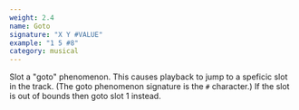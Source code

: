 ```yaml
---
weight: 2.4
name: Goto
signature: "X Y #VALUE"
example: "1 5 #8"
category: musical
---
```

Slot a "goto" phenomenon. This causes playback to jump to a speficic slot in the track. (The goto phenomenon signature is the `#` character.) If the slot is out of bounds then goto slot 1 instead.